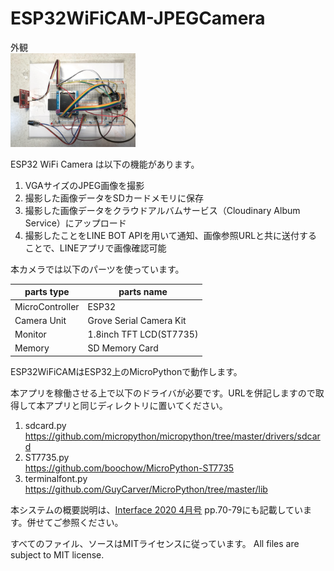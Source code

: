 # ESP32WiFiCAM-JPEGCamera

外観<br><img src="fig/fig1.jpg" width=200>

ESP32 WiFi Camera は以下の機能があります。

1. VGAサイズのJPEG画像を撮影
1. 撮影した画像データをSDカードメモリに保存
1. 撮影した画像データをクラウドアルバムサービス（Cloudinary Album Service）にアップロード
1. 撮影したことをLINE BOT APIを用いて通知、画像参照URLと共に送付することで、LINEアプリで画像確認可能

本カメラでは以下のパーツを使っています。

|parts type|parts name|
----|----
|MicroController|ESP32|
|Camera Unit|Grove Serial Camera Kit|
|Monitor|1.8inch TFT LCD(ST7735)|
|Memory|SD Memory Card|

ESP32WiFiCAMはESP32上のMicroPythonで動作します。

本アプリを稼働させる上で以下のドライバが必要です。URLを併記しますので取得して本アプリと同じディレクトリに置いてください。

1. sdcard.py<br>https://github.com/micropython/micropython/tree/master/drivers/sdcard
1. ST7735.py<br>https://github.com/boochow/MicroPython-ST7735
1. terminalfont.py<br>https://github.com/GuyCarver/MicroPython/tree/master/lib

本システムの概要説明は、[Interface 2020 4月号](https://interface.cqpub.co.jp/magazine/202004/) pp.70-79にも記載しています。併せてご参照ください。

すべてのファイル、ソースはMITライセンスに従っています。 All files are subject to MIT license.
